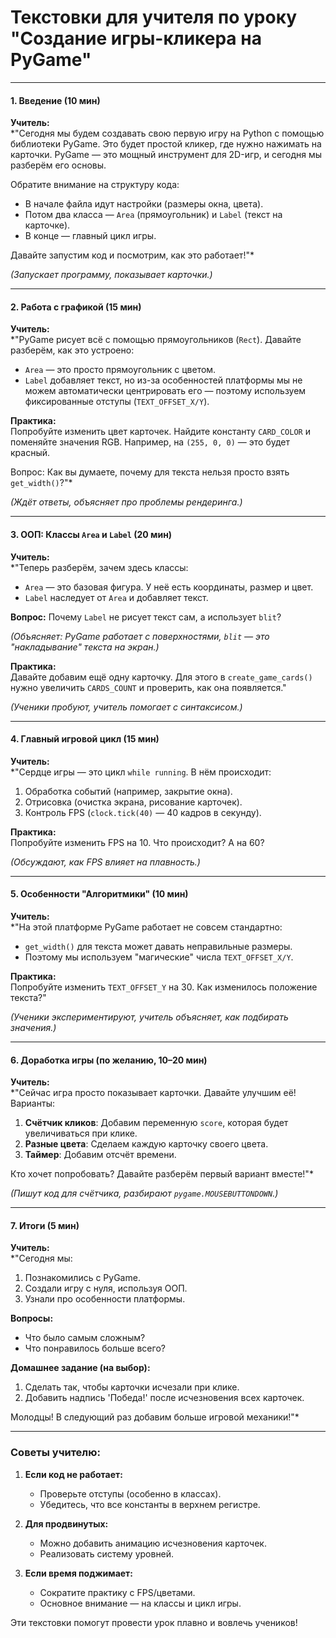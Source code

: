 # **Текстовки для учителя по уроку "Создание игры-кликера на PyGame"**

---

#### **1. Введение (10 мин)**  
**Учитель:**  
*"Сегодня мы будем создавать свою первую игру на Python с помощью библиотеки PyGame. Это будет простой кликер, где нужно нажимать на карточки. PyGame — это мощный инструмент для 2D-игр, и сегодня мы разберём его основы.  

Обратите внимание на структуру кода:  
- В начале файла идут настройки (размеры окна, цвета).  
- Потом два класса — `Area` (прямоугольник) и `Label` (текст на карточке).  
- В конце — главный цикл игры.  

Давайте запустим код и посмотрим, как это работает!"*  

*(Запускает программу, показывает карточки.)*  

---

#### **2. Работа с графикой (15 мин)**  
**Учитель:**  
*"PyGame рисует всё с помощью прямоугольников (`Rect`). Давайте разберём, как это устроено:  
- `Area` — это просто прямоугольник с цветом.  
- `Label` добавляет текст, но из-за особенностей платформы мы не можем автоматически центрировать его — поэтому используем фиксированные отступы (`TEXT_OFFSET_X/Y`).  

**Практика:**  
Попробуйте изменить цвет карточек. Найдите константу `CARD_COLOR` и поменяйте значения RGB. Например, на `(255, 0, 0)` — это будет красный.  

Вопрос: Как вы думаете, почему для текста нельзя просто взять `get_width()`?"*  

*(Ждёт ответы, объясняет про проблемы рендеринга.)*  

---

#### **3. ООП: Классы `Area` и `Label` (20 мин)**  
**Учитель:**  
*"Теперь разберём, зачем здесь классы:  
- `Area` — это базовая фигура. У неё есть координаты, размер и цвет.  
- `Label` наследует от `Area` и добавляет текст.  

**Вопрос:** Почему `Label` не рисует текст сам, а использует `blit`?  

*(Объясняет: PyGame работает с поверхностями, `blit` — это "накладывание" текста на экран.)*  

**Практика:**  
Давайте добавим ещё одну карточку. Для этого в `create_game_cards()` нужно увеличить `CARDS_COUNT` и проверить, как она появляется."  

*(Ученики пробуют, учитель помогает с синтаксисом.)*  

---

#### **4. Главный игровой цикл (15 мин)**  
**Учитель:**  
*"Сердце игры — это цикл `while running`. В нём происходит:  
1. Обработка событий (например, закрытие окна).  
2. Отрисовка (очистка экрана, рисование карточек).  
3. Контроль FPS (`clock.tick(40)` — 40 кадров в секунду).  

**Практика:**  
Попробуйте изменить FPS на 10. Что происходит? А на 60?  

*(Обсуждают, как FPS влияет на плавность.)*  

---

#### **5. Особенности "Алгоритмики" (10 мин)**  
**Учитель:**  
*"На этой платформе PyGame работает не совсем стандартно:  
- `get_width()` для текста может давать неправильные размеры.  
- Поэтому мы используем "магические" числа `TEXT_OFFSET_X/Y`.  

**Практика:**  
Попробуйте изменить `TEXT_OFFSET_Y` на 30. Как изменилось положение текста?"  

*(Ученики экспериментируют, учитель объясняет, как подбирать значения.)*  

---

#### **6. Доработка игры (по желанию, 10–20 мин)**  
**Учитель:**  
*"Сейчас игра просто показывает карточки. Давайте улучшим её! Варианты:  
1. **Счётчик кликов**: Добавим переменную `score`, которая будет увеличиваться при клике.  
2. **Разные цвета**: Сделаем каждую карточку своего цвета.  
3. **Таймер**: Добавим отсчёт времени.  

Кто хочет попробовать? Давайте разберём первый вариант вместе!"*  

*(Пишут код для счётчика, разбирают `pygame.MOUSEBUTTONDOWN`.)*  

---

#### **7. Итоги (5 мин)**  
**Учитель:**  
*"Сегодня мы:  
1. Познакомились с PyGame.  
2. Создали игру с нуля, используя ООП.  
3. Узнали про особенности платформы.  

**Вопросы:**  
- Что было самым сложным?  
- Что понравилось больше всего?  

**Домашнее задание (на выбор):**  
1. Сделать так, чтобы карточки исчезали при клике.  
2. Добавить надпись 'Победа!' после исчезновения всех карточек.  

Молодцы! В следующий раз добавим больше игровой механики!"*  

---

### **Советы учителю:**  
1. **Если код не работает:**  
   - Проверьте отступы (особенно в классах).  
   - Убедитесь, что все константы в верхнем регистре.  

2. **Для продвинутых:**  
   - Можно добавить анимацию исчезновения карточек.  
   - Реализовать систему уровней.  

3. **Если время поджимает:**  
   - Сократите практику с FPS/цветами.  
   - Основное внимание — на классы и цикл игры.  

Эти текстовки помогут провести урок плавно и вовлечь учеников!
